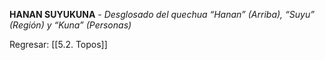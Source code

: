 
**HANAN SUYUKUNA** - _Desglosado del quechua “Hanan” (Arriba), “Suyu” (Región) y “Kuna” (Personas)_


Regresar: [[5.2. Topos]]